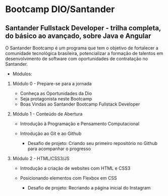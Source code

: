 

# Bootcamp DIO/Santander

## Santander Fullstack Developer - trilha completa, do básico ao avançado, sobre Java e Angular

O Santander Bootcamp é um programa que tem o objetivo de fortalecer a comunidade tecnológica brasileira, potencializar a formação de talentos em desenvolvimento de software com oportunidades de contratação no Santander.

* Módulos:

1) Módulo 0 - Prepare-se para a jornada
    - Conheça as Oportunidades da Dio
    - Seja protagonista neste Bootcamp
    - Boas Vindas ao Santander Bootcamp Fullstack Developer


2) Módulo 1 - Conteúdo de Abertura
    - Introdução à Programação e Pensamento Computacional
    - Introdução ao Git e ao Github

        - Desafio de projeto:
            Criando seu primeiro repositório no Github para acompanhar o progresso

3) Módulo 2 - HTML/CSS3/JS
    - Introdução a criação de websites com HTML e CSS3
    - Posicionando elementos com Flexbox em CSS
    
        - Desafio de projeto:
            Recriando a página inicial do Instagram



